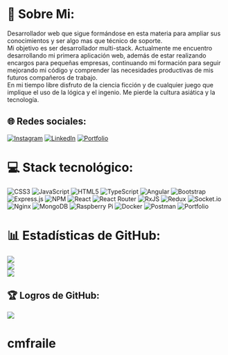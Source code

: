 # 💫 Sobre Mi:
Desarrollador web que sigue formándose en esta materia para ampliar sus conocimientos y ser algo mas que técnico de soporte.
<br>Mi objetivo es ser desarrollador multi-stack. Actualmente me encuentro desarrollando mi primera aplicación web, además de estar realizando encargos para pequeñas empresas, continuando mi formación para seguir mejorando mi código y comprender las necesidades productivas de mis futuros compañeros de trabajo.
<br>En mi tiempo libre disfruto de la ciencia ficción y de cualquier juego que implique el uso de la lógica y el ingenio. Me pierde la cultura asiática y la tecnología.


## 🌐 Redes sociales:
[![Instagram](https://img.shields.io/badge/Instagram-%23E4405F.svg?logo=Instagram&logoColor=white)](https://instagram.com/cmfraile)
[![LinkedIn](https://img.shields.io/badge/LinkedIn-%230077B5.svg?logo=linkedin&logoColor=white)](https://linkedin.com/in/cmfraile)
[![Portfolio](https://img.shields.io/badge/-Portfolio-brightgreen)](https://cmfg.dev)

# 💻 Stack tecnológico:
![CSS3](https://img.shields.io/badge/css3-%231572B6.svg?style=for-the-badge&logo=css3&logoColor=white) ![JavaScript](https://img.shields.io/badge/javascript-%23323330.svg?style=for-the-badge&logo=javascript&logoColor=%23F7DF1E) ![HTML5](https://img.shields.io/badge/html5-%23E34F26.svg?style=for-the-badge&logo=html5&logoColor=white) ![TypeScript](https://img.shields.io/badge/typescript-%23007ACC.svg?style=for-the-badge&logo=typescript&logoColor=white) ![Angular](https://img.shields.io/badge/angular-%23DD0031.svg?style=for-the-badge&logo=angular&logoColor=white) ![Bootstrap](https://img.shields.io/badge/bootstrap-%23563D7C.svg?style=for-the-badge&logo=bootstrap&logoColor=white) ![Express.js](https://img.shields.io/badge/express.js-%23404d59.svg?style=for-the-badge&logo=express&logoColor=%2361DAFB) ![NPM](https://img.shields.io/badge/NPM-%23000000.svg?style=for-the-badge&logo=npm&logoColor=white) ![React](https://img.shields.io/badge/react-%2320232a.svg?style=for-the-badge&logo=react&logoColor=%2361DAFB) ![React Router](https://img.shields.io/badge/React_Router-CA4245?style=for-the-badge&logo=react-router&logoColor=white) ![RxJS](https://img.shields.io/badge/rxjs-%23B7178C.svg?style=for-the-badge&logo=reactivex&logoColor=white) ![Redux](https://img.shields.io/badge/redux-%23593d88.svg?style=for-the-badge&logo=redux&logoColor=white) ![Socket.io](https://img.shields.io/badge/Socket.io-black?style=for-the-badge&logo=socket.io&badgeColor=010101) ![Nginx](https://img.shields.io/badge/nginx-%23009639.svg?style=for-the-badge&logo=nginx&logoColor=white) ![MongoDB](https://img.shields.io/badge/MongoDB-%234ea94b.svg?style=for-the-badge&logo=mongodb&logoColor=white) ![Raspberry Pi](https://img.shields.io/badge/-RaspberryPi-C51A4A?style=for-the-badge&logo=Raspberry-Pi) ![Docker](https://img.shields.io/badge/docker-%230db7ed.svg?style=for-the-badge&logo=docker&logoColor=white) ![Postman](https://img.shields.io/badge/Postman-FF6C37?style=for-the-badge&logo=postman&logoColor=white) ![Portfolio](https://img.shields.io/badge/Portfolio-%23000000.svg?style=for-the-badge&logo=firefox&logoColor=#FF7139)
# 📊 Estadísticas de GitHub:
![](https://github-readme-stats.vercel.app/api?username=cmfraile&theme=synthwave&hide_border=false&include_all_commits=true&count_private=true)<br/>
![](https://github-readme-streak-stats.herokuapp.com/?user=cmfraile&theme=synthwave&hide_border=false)<br/>
![](https://github-readme-stats.vercel.app/api/top-langs/?username=cmfraile&theme=synthwave&hide_border=false&include_all_commits=true&count_private=true&layout=compact)

## 🏆 Logros de GitHub:
![](https://github-profile-trophy.vercel.app/?username=cmfraile&theme=tokyonight&no-frame=false&no-bg=false&margin-w=4)

<!-- Proudly created with GPRM ( https://gprm.itsvg.in ) -->
# cmfraile
